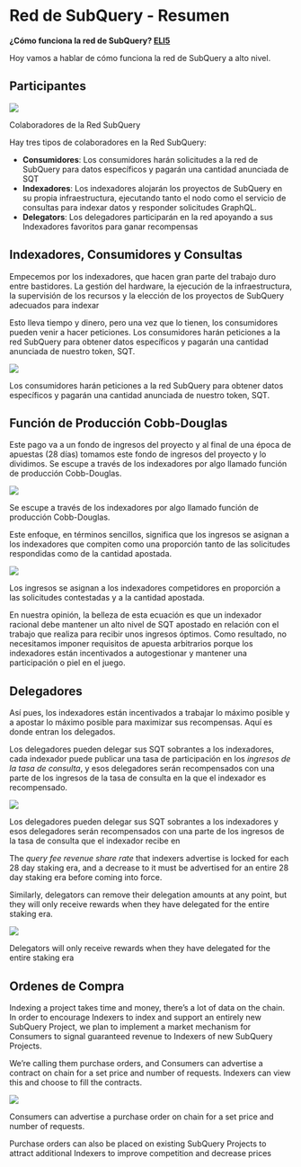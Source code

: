 # Red de SubQuery - Resumen

**¿Cómo funciona la red de SubQuery? [ELI5](https://www.dictionary.com/e/slang/eli5/#:~:text=ELI5%20stands%20for%20the%20phrase,naive%20understanding%20of%20the%20issue.)**

Hoy vamos a hablar de cómo funciona la red de SubQuery a alto nivel.

## Participantes

![](https://miro.medium.com/max/1400/1*9993cakplwupZC5tbUv3vA.png)

Colaboradores de la Red SubQuery

Hay tres tipos de colaboradores en la Red SubQuery:

- **Consumidores**: Los consumidores harán solicitudes a la red de SubQuery para datos específicos y pagarán una cantidad anunciada de SQT
- **Indexadores**: Los indexadores alojarán los proyectos de SubQuery en su propia infraestructura, ejecutando tanto el nodo como el servicio de consultas para indexar datos y responder solicitudes GraphQL.
- **Delegators**: Los delegadores participarán en la red apoyando a sus Indexadores favoritos para ganar recompensas

## Indexadores, Consumidores y Consultas

Empecemos por los indexadores, que hacen gran parte del trabajo duro entre bastidores. La gestión del hardware, la ejecución de la infraestructura, la supervisión de los recursos y la elección de los proyectos de SubQuery adecuados para indexar

Esto lleva tiempo y dinero, pero una vez que lo tienen, los consumidores pueden venir a hacer peticiones. Los consumidores harán peticiones a la red SubQuery para obtener datos específicos y pagarán una cantidad anunciada de nuestro token, SQT.

![](https://miro.medium.com/max/1400/1*dKLkzSc2uXYaPW_IXUxstQ.png)

Los consumidores harán peticiones a la red SubQuery para obtener datos específicos y pagarán una cantidad anunciada de nuestro token, SQT.

## Función de Producción Cobb-Douglas

Este pago va a un fondo de ingresos del proyecto y al final de una época de apuestas (28 días) tomamos este fondo de ingresos del proyecto y lo dividimos. Se escupe a través de los indexadores por algo llamado función de producción Cobb-Douglas.

![](https://miro.medium.com/max/1400/1*E-W7o7cWoclxHb8rXAMdpA.png)

Se escupe a través de los indexadores por algo llamado función de producción Cobb-Douglas.

Este enfoque, en términos sencillos, significa que los ingresos se asignan a los indexadores que compiten como una proporción tanto de las solicitudes respondidas como de la cantidad apostada.

![](https://miro.medium.com/max/1400/1*VhDu2BGDxd3ob7z9XkoOXA.png)

Los ingresos se asignan a los indexadores competidores en proporción a las solicitudes contestadas y a la cantidad apostada.

En nuestra opinión, la belleza de esta ecuación es que un indexador racional debe mantener un alto nivel de SQT apostado en relación con el trabajo que realiza para recibir unos ingresos óptimos. Como resultado, no necesitamos imponer requisitos de apuesta arbitrarios porque los indexadores están incentivados a autogestionar y mantener una participación o piel en el juego.

## Delegadores

Así pues, los indexadores están incentivados a trabajar lo máximo posible y a apostar lo máximo posible para maximizar sus recompensas. Aquí es donde entran los delegados.

Los delegadores pueden delegar sus SQT sobrantes a los indexadores, cada indexador puede publicar una tasa de participación en los _ingresos de la tasa de consulta_, y esos delegadores serán recompensados con una parte de los ingresos de la tasa de consulta en la que el indexador es recompensado.

![](https://miro.medium.com/max/1400/1*YoN7PV7h3a2nAFN-ODqILg.png)

Los delegadores pueden delegar sus SQT sobrantes a los indexadores y esos delegadores serán recompensados con una parte de los ingresos de la tasa de consulta que el indexador recibe en

The _query fee revenue share rate_ that indexers advertise is locked for each 28 day staking era, and a decrease to it must be advertised for an entire 28 day staking era before coming into force.

Similarly, delegators can remove their delegation amounts at any point, but they will only receive rewards when they have delegated for the entire staking era.

![](https://miro.medium.com/max/1400/0*we0k4A07pbj86COZ)

Delegators will only receive rewards when they have delegated for the entire staking era

## Ordenes de Compra

Indexing a project takes time and money, there’s a lot of data on the chain. In order to encourage Indexers to index and support an entirely new SubQuery Project, we plan to implement a market mechanism for Consumers to signal guaranteed revenue to Indexers of new SubQuery Projects.

We’re calling them purchase orders, and Consumers can advertise a contract on chain for a set price and number of requests. Indexers can view this and choose to fill the contracts.

![](https://miro.medium.com/max/1400/1*IPtaZlt24E7h9bKNZWdSCw.png)

Consumers can advertise a purchase order on chain for a set price and number of requests.

Purchase orders can also be placed on existing SubQuery Projects to attract additional Indexers to improve competition and decrease prices
